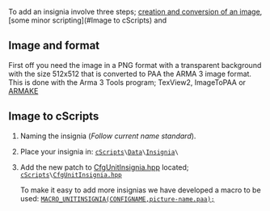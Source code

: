 To add an insignia involve three steps; [creation and conversion of an image](#Image-and-format), [some minor scripting](#Image to cScripts) and

## Image and format
First off you need the image in a PNG format with a transparent background with the size 512x512 that is converted to PAA the ARMA 3 image format. This is done with the Arma 3 Tools program; TexView2, ImageToPAA or [ARMAKE](https://github.com/KoffeinFlummi/armake)

## Image to cScripts
1. Naming the insignia (_Follow current name standard_).
1. Place your insignia in:
   [`cScripts`](https://github.com/7Cav/cScripts/tree/master/cScripts)`\`[`Data`](https://github.com/7Cav/cScripts/tree/master/cScripts/Data)`\`[`Insignia`](https://github.com/7Cav/cScripts/tree/master/cScripts/Data/Insignia)`\`
1. Add the new patch to [CfgUnitInsignia.hpp](https://github.com/7Cav/cScripts/blob/master/cScripts/CfgUnitInsignia.hpp) located; [`cScripts`](https://github.com/7Cav/cScripts/tree/master/cScripts)`\`[`CfgUnitInsignia.hpp`](https://github.com/7Cav/cScripts/blob/master/cScripts/CfgUnitInsignia.hpp)
   
   To make it easy to add more insignias we have developed a macro to be used:
   [`MACRO_UNITINSIGNIA(CONFIGNAME,picture-name.paa);`](https://github.com/7Cav/cScripts/blob/master/cScripts/script_macros.hpp#L39-L44)